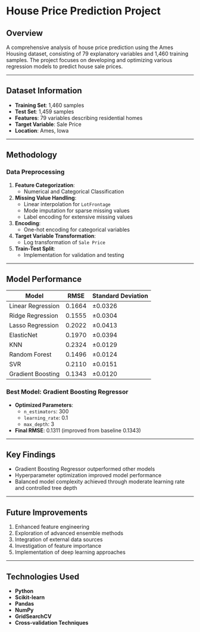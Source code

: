 # House Price Prediction Project

## Overview
A comprehensive analysis of house price prediction using the Ames Housing dataset, consisting of 79 explanatory variables and 1,460 training samples. The project focuses on developing and optimizing various regression models to predict house sale prices.

---

## Dataset Information
- **Training Set**: 1,460 samples  
- **Test Set**: 1,459 samples  
- **Features**: 79 variables describing residential homes  
- **Target Variable**: Sale Price  
- **Location**: Ames, Iowa  

---

## Methodology

### Data Preprocessing
1. **Feature Categorization**:
   - Numerical and Categorical Classification  
2. **Missing Value Handling**:
   - Linear interpolation for `LotFrontage`  
   - Mode imputation for sparse missing values  
   - Label encoding for extensive missing values  
3. **Encoding**:
   - One-hot encoding for categorical variables  
4. **Target Variable Transformation**:
   - Log transformation of `Sale Price`  
5. **Train-Test Split**:
   - Implementation for validation and testing  

---

## Model Performance

| Model              | RMSE   | Standard Deviation |
|---------------------|--------|--------------------|
| Linear Regression   | 0.1664 | ±0.0326           |
| Ridge Regression    | 0.1555 | ±0.0304           |
| Lasso Regression    | 0.2022 | ±0.0413           |
| ElasticNet          | 0.1970 | ±0.0394           |
| KNN                 | 0.2324 | ±0.0129           |
| Random Forest       | 0.1496 | ±0.0124           |
| SVR                 | 0.2110 | ±0.0151           |
| Gradient Boosting   | 0.1343 | ±0.0120           |

### Best Model: Gradient Boosting Regressor
- **Optimized Parameters**:
  - `n_estimators`: 300  
  - `learning_rate`: 0.1  
  - `max_depth`: 3  
- **Final RMSE**: 0.1311 (improved from baseline 0.1343)  

---

## Key Findings
- Gradient Boosting Regressor outperformed other models  
- Hyperparameter optimization improved model performance  
- Balanced model complexity achieved through moderate learning rate and controlled tree depth  

---

## Future Improvements
1. Enhanced feature engineering  
2. Exploration of advanced ensemble methods  
3. Integration of external data sources  
4. Investigation of feature importance  
5. Implementation of deep learning approaches  

---

## Technologies Used
- **Python**  
- **Scikit-learn**  
- **Pandas**  
- **NumPy**  
- **GridSearchCV**  
- **Cross-validation Techniques**  
